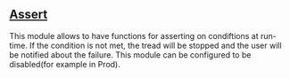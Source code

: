 ## [Assert](src/assert/)
This module allows to have functions for asserting on condiftions at run-time. If the condition is not met, the tread will be stopped and the user will be notified about the failure. This module can be configured to be disabled(for example in Prod). 

